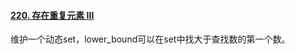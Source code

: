 #### [220. 存在重复元素 III](https://leetcode-cn.com/problems/contains-duplicate-iii/)

维护一个动态set，lower_bound可以在set中找大于查找数的第一个数。